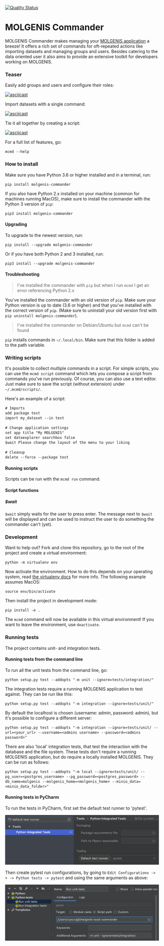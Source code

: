 [![Quality Status](https://sonarcloud.io/api/project_badges/measure?project=org.molgenis%3Acommander&metric=alert_status)](https://sonarcloud.io/dashboard?id=org.molgenis%3Acommander)

# MOLGENIS Commander

MOLGENIS Commander makes managing your [MOLGENIS application](https://molgenis.github.io//) a breeze! It offers a rich set of commands for oft-repeated actions
like importing datasets and managing groups and users. Besides catering to the data oriented user it also aims to provide 
an extensive toolkit for developers working on MOLGENIS.

### Teaser

Easily add groups and users and configure their roles:

[![asciicast](https://asciinema.org/a/297760.svg)](https://asciinema.org/a/297760)

Import datasets with a single command:

[![asciicast](https://asciinema.org/a/297766.svg)](https://asciinema.org/a/297766)

Tie it all together by creating a script:

[![asciicast](https://asciinema.org/a/297763.svg)](https://asciinema.org/a/297763)

For a full list of features, go:

```
mcmd --help
```

### How to install

Make sure you have Python 3.6 or higher installed and in a terminal, run:

```
pip install molgenis-commander
```

If you also have Python 2.x installed on your machine (common for machines running MacOS), make sure to install the commander with the Python 3 version of `pip`:

```
pip3 install molgenis-commander
```

#### Upgrading

To upgrade to the newest version, run:

```
pip install --upgrade molgenis-commander
```

Or if you have both Python 2 and 3 installed, run:

```
pip3 install --upgrade molgenis-commander
```

#### Troubleshooting
> I've installed the commander with `pip` but when I run `mcmd` I get an error referencing Python 2.x

You've installed the commander with an old version of `pip`. Make sure your Python version is up to date (3.6 or higher) and that you've installed with the correct version of `pip`. (Make sure to uninstall your old version first with `pip uninstall molgenis-commander`).

> I've installed the commander on Debian/Ubuntu but `mcmd` can't be found

`pip` installs commands in `~/.local/bin`. Make sure that this folder is added to the path variable.


### Writing scripts

It's possible to collect multiple commands in a script. For simple scripts, you can use the `mcmd script` command which 
lets you compose a script from commands you've run previously. Of course, you can also use a text editor. Just make sure
to save the script (without extension) under `~/.mcmd/scripts/`. 

Here's an example of a script:

```
# Imports
add package test
import my_dataset --in test

# Change application settings
set app title "My MOLGENIS"
set dataexplorer searchbox false
$wait Please change the layout of the menu to your liking

# Cleanup
delete --force --package test
```

#### Running scripts

Scripts can be run with the `mcmd run` command. 

#### Script functions
##### $wait
`$wait` simply waits for the user to press enter. The message next to `$wait` will be displayed and can be used to 
instruct the user to do something the commander can't (yet).
 

### Development
Want to help out? Fork and clone this repository, go to the root of the project and create a virtual environment:

```
python -m virtualenv env
```

Now activate the environment. How to do this depends on your operating system, read 
[the virtualenv docs](https://virtualenv.pypa.io/en/latest/userguide) for more info. 
The following example assumes MacOS:


```
source env/bin/activate
```

Then install the project in development mode:
```
pip install -e .
```

The `mcmd` command will now be available in this virtual environment! If you want to
leave the environment, use `deactivate`.

### Running tests
The project contains unit- and integration tests. 

#### Running tests from the command line
To run all the unit tests from the command line, go:

```
python setup.py test --addopts "-m unit --ignore=tests/integration/" 
```

The integration tests require a running MOLGENIS application to test against. They can be run like this:
 
```
python setup.py test --addopts "-m integration --ignore=tests/unit/"
```
 
By default the localhost is chosen (username: admin, password: admin), but it's possible to configure a different server:

```
python setup.py test --addopts "-m integration --ignore=tests/unit/ --url=<your_url> --username=<admins username> --password=<admins password>" 
```

There are also 'local' integration tests, that test the interaction with the database and the file system. These tests 
don't require a running MOLGENIS application, but do require a locally installed MOLGENIS. They can be run as follows:
```
python setup.py test --addopts "-m local --ignore=tests/unit/ --pg_user=<postgres_username> --pg_password=<postgres_password> --db_name=molgenis --molgenis_home=<molgenis_home> --minio_data=<minio_data_folder>"
```

#### Running tests in PyCharm
To run the tests in PyCharm, first set the default test runner to 'pytest'. 

![Configure default test runner](docs/default_test_runner.png)

Then create pytest run configurations, by going to `Edit Configurations -> + -> Python tests -> pytest` and using
the same arguments as above:

![Setting up run configuration](docs/run_configuration.png)


